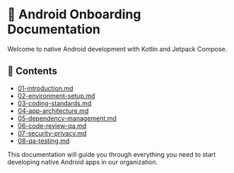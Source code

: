 # 🤖 Android Onboarding Documentation

Welcome to native Android development with Kotlin and Jetpack Compose.

## 📖 Contents
- [01-introduction.md](01-introduction.md)
- [02-environment-setup.md](02-environment-setup.md)
- [03-coding-standards.md](03-coding-standards.md)
- [04-app-architecture.md](04-app-architecture.md)
- [05-dependency-management.md](05-dependency-management.md)
- [06-code-review-qa.md](06-code-review-qa.md)
- [07-security-privacy.md](07-security-privacy.md)
- [08-qa-testing.md](08-qa-testing.md)

This documentation will guide you through everything you need to start developing native Android apps in our organization.